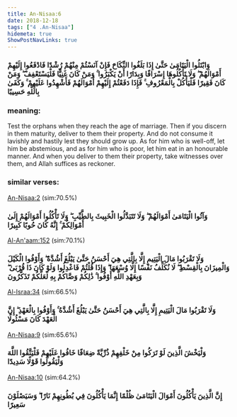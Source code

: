 ```yaml
---
title: An-Nisaa:6
date: 2018-12-18
tags: ["4 .An-Nisaa"]
hidemeta: true 
ShowPostNavLinks: true 
---
```

### وَابْتَلُوا الْيَتَامَىٰ حَتَّىٰ إِذَا بَلَغُوا النِّكَاحَ فَإِنْ آنَسْتُمْ مِنْهُمْ رُشْدًا فَادْفَعُوا إِلَيْهِمْ أَمْوَالَهُمْ ۖ وَلَا تَأْكُلُوهَا إِسْرَافًا وَبِدَارًا أَنْ يَكْبَرُوا ۚ وَمَنْ كَانَ غَنِيًّا فَلْيَسْتَعْفِفْ ۖ وَمَنْ كَانَ فَقِيرًا فَلْيَأْكُلْ بِالْمَعْرُوفِ ۚ فَإِذَا دَفَعْتُمْ إِلَيْهِمْ أَمْوَالَهُمْ فَأَشْهِدُوا عَلَيْهِمْ ۚ وَكَفَىٰ بِاللَّهِ حَسِيبًا
### meaning: 
Test the orphans when they reach the age of marriage. Then if you discern in them maturity, deliver to them their property. And do not consume it lavishly and hastily lest they should grow up. As for him who is well-off, let him be abstemious, and as for him who is poor, let him eat in an honourable manner. And when you deliver to them their property, take witnesses over them, and Allah suffices as reckoner.
### similar verses: 

[An-Nisaa:2](/4/2) (sim:70.5%)

### وَآتُوا الْيَتَامَىٰ أَمْوَالَهُمْ ۖ وَلَا تَتَبَدَّلُوا الْخَبِيثَ بِالطَّيِّبِ ۖ وَلَا تَأْكُلُوا أَمْوَالَهُمْ إِلَىٰ أَمْوَالِكُمْ ۚ إِنَّهُ كَانَ حُوبًا كَبِيرًا

[Al-An'aam:152](/6/152) (sim:70.1%)

### وَلَا تَقْرَبُوا مَالَ الْيَتِيمِ إِلَّا بِالَّتِي هِيَ أَحْسَنُ حَتَّىٰ يَبْلُغَ أَشُدَّهُ ۖ وَأَوْفُوا الْكَيْلَ وَالْمِيزَانَ بِالْقِسْطِ ۖ لَا نُكَلِّفُ نَفْسًا إِلَّا وُسْعَهَا ۖ وَإِذَا قُلْتُمْ فَاعْدِلُوا وَلَوْ كَانَ ذَا قُرْبَىٰ ۖ وَبِعَهْدِ اللَّهِ أَوْفُوا ۚ ذَٰلِكُمْ وَصَّاكُمْ بِهِ لَعَلَّكُمْ تَذَكَّرُونَ

[Al-Israa:34](/17/34) (sim:66.5%)

### وَلَا تَقْرَبُوا مَالَ الْيَتِيمِ إِلَّا بِالَّتِي هِيَ أَحْسَنُ حَتَّىٰ يَبْلُغَ أَشُدَّهُ ۚ وَأَوْفُوا بِالْعَهْدِ ۖ إِنَّ الْعَهْدَ كَانَ مَسْئُولًا

[An-Nisaa:9](/4/9) (sim:65.6%)

### وَلْيَخْشَ الَّذِينَ لَوْ تَرَكُوا مِنْ خَلْفِهِمْ ذُرِّيَّةً ضِعَافًا خَافُوا عَلَيْهِمْ فَلْيَتَّقُوا اللَّهَ وَلْيَقُولُوا قَوْلًا سَدِيدًا

[An-Nisaa:10](/4/10) (sim:64.2%)

### إِنَّ الَّذِينَ يَأْكُلُونَ أَمْوَالَ الْيَتَامَىٰ ظُلْمًا إِنَّمَا يَأْكُلُونَ فِي بُطُونِهِمْ نَارًا ۖ وَسَيَصْلَوْنَ سَعِيرًا
